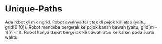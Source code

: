 # Unique-Paths
Ada robot di m x ngrid. Robot awalnya terletak di pojok kiri atas (yaitu, grid[0][0]). Robot mencoba bergerak ke pojok kanan bawah (yaitu, grid[m - 1][n - 1]). Robot hanya dapat bergerak ke bawah atau ke kanan pada suatu waktu.
